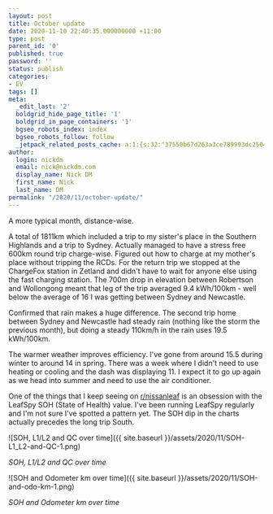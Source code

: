 ```yaml
---
layout: post
title: October update
date: 2020-11-10 22:40:35.000000000 +11:00
type: post
parent_id: '0'
published: true
password: ''
status: publish
categories:
- EV
tags: []
meta:
  _edit_last: '2'
  boldgrid_hide_page_title: '1'
  boldgrid_in_page_containers: '1'
  bgseo_robots_index: index
  bgseo_robots_follow: follow
  _jetpack_related_posts_cache: a:1:{s:32:"37550b67d263a3ce789993dc25046c5f";a:2:{s:7:"expires";i:1675115610;s:7:"payload";a:6:{i:0;a:1:{s:2:"id";i:1004;}i:1;a:1:{s:2:"id";i:998;}i:2;a:1:{s:2:"id";i:1056;}i:3;a:1:{s:2:"id";i:1039;}i:4;a:1:{s:2:"id";i:638;}i:5;a:1:{s:2:"id";i:944;}}}}
author:
  login: nickdm
  email: nick@nickdm.com
  display_name: Nick DM
  first_name: Nick
  last_name: DM
permalink: "/2020/11/october-update/"
---
```


A more typical month, distance-wise.

A total of 1811km which included a trip to my sister's place in the Southern Highlands and a trip to Sydney. Actually managed to have a stress free 600km round trip charge-wise. Figured out how to charge at my mother's place without tripping the RCDs. For the return trip we stopped at the ChargeFox station in Zetland and didn't have to wait for anyone else using the fast charging station. The 700m drop in elevation between Robertson and Wollongong meant that leg of the trip averaged 9.4 kWh/100km - well below the average of 16 I was getting between Sydney and Newcastle.

Confirmed that rain makes a huge difference. The second trip home between Sydney and Newcastle had steady rain (nothing like the storm the previous month), but doing a steady 110km/h in the rain uses 19.5 kWh/100km.

The warmer weather improves efficiency. I've gone from around 15.5 during winter to around 14 in spring. There was a week where I didn't need to use heating or cooling and the dash was displaying 11. I expect it to go up again as we head into summer and need to use the air conditioner.

One of the things that I keep seeing on <a href="https://www.reddit.com/r/nissanleaf/">r/nissanleaf</a> is an obsession with the LeafSpy SOH (State of Health) value. I've been running LeafSpy regularly and I'm not sure I've spotted a pattern yet. The SOH dip in the charts actually precedes the long trip South.

![SOH, L1/L2 and QC over time]({{ site.baseurl }}/assets/2020/11/SOH-L1_L2-and-QC-1.png)

*SOH, L1/L2 and QC over time*

![SOH and Odometer km over time]({{ site.baseurl }}/assets/2020/11/SOH-and-odo-km-1.png)

*SOH and Odometer km over time*
